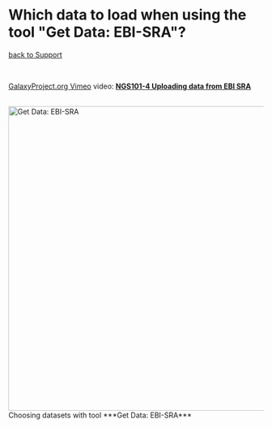 # Which data to load when using the tool "Get Data: EBI-SRA"?

[back to Support](/src/support/index.md#loading_data)

<br />

[GalaxyProject.org Vimeo](https://vimeo.com/galaxyproject) video: **[NGS101-4 Uploading data from EBI SRA](https://vimeo.com/121187220)**

<br />

<div class='indent'> <img src="/src/images/learn/tool_ebi-sra_loading_datasets_to_galaxy.png" alt="Get Data: EBI-SRA" width="600" /> <br />Choosing datasets with tool ***Get Data: EBI-SRA***</div>
